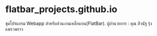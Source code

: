 # flatbar_projects.github.io
ชุดโปรแกรม Webapp สำหรับส่วนงานเหล็กแบน(FlatBar).
ผู้อำนวยการ : คุณ สิวนัฐ รุ้งแพรวพราว
